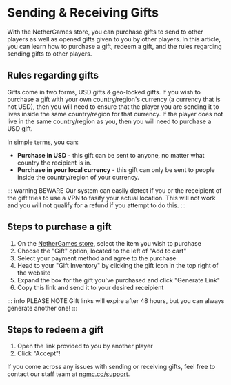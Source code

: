 # Sending & Receiving Gifts

With the NetherGames store, you can purchase gifts to send to other players as well as opened gifts given to you by other players. In this article, you can learn how to purchase a gift, redeem a gift, and the rules regarding sending gifts to other players.

## Rules regarding gifts
Gifts come in two forms, USD gifts & geo-locked gifts. If you wish to purchase a gift with your own country/region's currency (a currency that is not USD), then you will need to ensure that the player you are sending it to lives inside the same country/region for that currency. If the player does not live in the same country/region as you, then you will need to purchase a USD gift.

In simple terms, you can:
* **Purchase in USD** - this gift can be sent to anyone, no matter what country the recipient is in.
* **Purchase in your local currency** - this gift can only be sent to people inside the country/region of your currency.

::: warning BEWARE
Our system can easily detect if you or the receipient of the gift tries to use a VPN to fasify your actual location. This will not work and you will not qualify for a refund if you attempt to do this.
:::

## Steps to purchase a gift

1. On the [NetherGames store](https://store.nethergames.org), select the item you wish to purchase
2. Choose the "Gift" option, located to the left of "Add to cart"
3. Select your payment method and agree to the purchase
4. Head to your "Gift Inventory" by clicking the gift icon in the top right of the website
5. Expand the box for the gift you've purchased and click "Generate Link"
6. Copy this link and send it to your desired receipient

::: info PLEASE NOTE
Gift links will expire after 48 hours, but you can always generate another one!
:::

## Steps to redeem a gift

1. Open the link provided to you by another player
2. Click "Accept"!

If you come across any issues with sending or receiving gifts, feel free to contact our staff team at [ngmc.co/support](https://ngmc.co/support).
